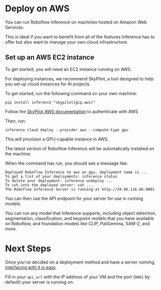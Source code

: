 # Deploy on AWS

You can run Roboflow Inference on machines hosted on Amazon Web Services.

This is ideal if you want to benefit from all of the features Inference has to offer but also want to manage your own cloud infrastructure.

## Set up an AWS EC2 instance

To get started, you will need an EC2 instance running on AWS.

For deploying instances, we recommend SkyPilot, a tool designed to help you set up cloud instances for AI projects.

To get started, run the following command on your own machine:

```
pip install inference "skypilot[gcp,aws]"
```

Follow the [SkyPilot AWS documentation](https://docs.skypilot.co/en/latest/getting-started/installation.html#cloud-account-setup) to authenticate with AWS

Then, run:

```
inference cloud deploy --provider aws --compute-type gpu
```

This will provision a GPU-capable instance in AWS.

The latest version of Roboflow Inference will be automatically installed on the machine.

When the command has run, you should see a message like:

```
Deployed Roboflow Inference to aws on gpu, deployment name is ...
To get a list of your deployments: inference status
To delete your deployment: inference undeploy ...
To ssh into the deployed server: ssh ...
The Roboflow Inference Server is running at http://34.66.116.66:9001
```

You can then use the API endpoint for your server for use in running models.

You can run any model that Inference supports, including object detection, segmentation, classification, and keypoint models that you have available on Roboflow, and foundation models like CLIP, PaliGemma, SAM-2, and more.

# Next Steps

Once you've decided on a deployment method and have a server running,
[interfacing with it is easy](../../start/next.md). 

Fill in your `api_url` with the IP address of your VM and the port (`9001` by default) your server is running on.